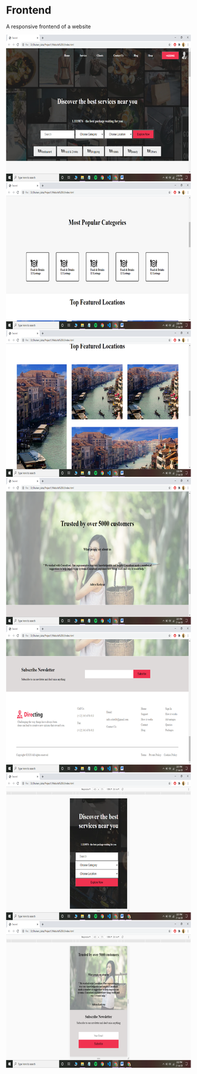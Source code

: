 # Frontend
A responsive frontend of a website

<img src="https://github.com/shaleenarora4/Frontend/blob/master/Website%20UI/img/1.png" width="700px" height="400px"/>
<img src="https://github.com/shaleenarora4/Frontend/blob/master/Website%20UI/img/2.png" width="700px" height="400px"/>
<img src="https://github.com/shaleenarora4/Frontend/blob/master/Website%20UI/img/3.png" width="700px" height="400px"/>
<img src="https://github.com/shaleenarora4/Frontend/blob/master/Website%20UI/img/4.png" width="700px" height="400px"/>
<img src="https://github.com/shaleenarora4/Frontend/blob/master/Website%20UI/img/5.png" width="700px" height="400px"/>
<img src="https://github.com/shaleenarora4/Frontend/blob/master/Website%20UI/img/6.png" width="700px" height="400px"/>
<img src="https://github.com/shaleenarora4/Frontend/blob/master/Website%20UI/img/7.png" width="700px" height="400px"/>

